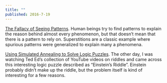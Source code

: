 ```yaml
---
title: ""
published: 2016-7-19
---
```


  <a href="https://blog.clevertap.com/the-fallacy-of-seeing-patterns/" target="_blank">The Fallacy of Seeing Patterns</a>. Human beings try to find patterns to explain the reason behind almost every phenomenon, but that doesn’t mean that there is a pattern to rely on. Superstitions are a classic example where spurious patterns were generalized to explain many a phenomena.


  <a href="http://blog.pluszero.ca/blog/2016/07/17/using-simulated-annealing-to-solve-logic-puzzles/" target="_blank">Using Simulated Annealing to Solve Logic Puzzles</a>. The other day, I was watching Ted Ed’s collection of YouTube videos on riddles and came across this interesting logic puzzle described as “Einstein’s Riddle”. Einstein probably didn’t make up the riddle, but the problem itself is kind of interesting for a few reasons.

